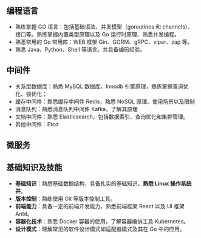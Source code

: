 ## 编程语言

- 熟练掌握 GO 语言：包括基础语法、并发模型（goroutines 和 channels）、接口等。熟练掌握内置类型原理以及 Go 运行时原理、熟悉并发编程。
- 熟悉常用的 Go 常用库：WEB 框架 Gin、GORM、gRPC、viper、zap 等。
- 熟悉 Java、Python、Shell 等语言，并具备编码经验。

## 中间件

- 关系型数据库：熟悉 MySQL 数据库，Innodb 引擎原理，熟练掌握查询优化、锁优化；  
- 缓存中间件：熟悉缓存中间件 Redis，熟悉 NoSQL 原理、使用场景以及限制  
- 消息队列：熟悉消息队列中间件 Kafka，了解其原理
- 文档中间件：熟悉 Elasticsearch，包括数据索引、查询优化和集群管理。
- 其他中间件：Etcd

## 微服务

## 基础知识及技能

- **基础知识**：熟悉基础数据结构，具备扎实的基础知识。**熟悉 Linux 操作系统并**。
- **版本控制**：熟练使用 Git 等版本控制工具。
- **前端能力**：具备一定的前端开发能力，熟悉前端框架 React 以及 UI 框架 Antd。
- **容器化技术**：熟悉 Docker 容器的使用，了解容器编排工具 Kubernetes。
- **设计模式**：理解常见的软件设计模式如适配器模式及其在 Go 中的应用。
